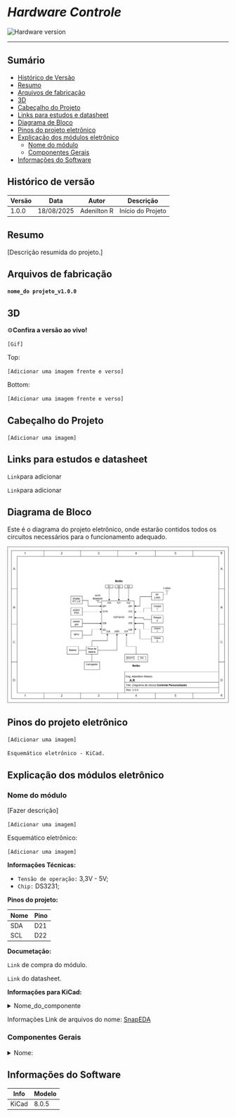 # _Hardware Controle_

![Hardware version](https://img.shields.io/badge/Hardware_version-1.0.0-blue)

---

## Sumário

- [Histórico de Versão](#histórico-de-versão)
- [Resumo](#resumo)
- [Arquivos de fabricação](#arquivos-de-fabricação)
- [3D](#3d)
- [Cabeçalho do Projeto](#cabeçalho-do-projeto)
- [Links para estudos e datasheet](#links-para-estudos-e-datasheet)
- [Diagrama de Bloco](#diagrama-de-bloco)
- [Pinos do projeto eletrônico](#pinos-do-projeto-eletrônico)
- [Explicação dos módulos eletrônico](#explicação-dos-módulos-eletrônico)
  - [Nome do módulo](#nome-do-módulo)
  - [Componentes Gerais](#componentes-gerais)
- [Informações do Software](#informações-do-software)

## Histórico de versão

| Versão | Data       | Autor        | Descrição            |
|--------|------------|--------------|----------------------|
| 1.0.0  | 18/08/2025 | Adenilton R  | Início do Projeto    |

## Resumo

[Descrição resumida do projeto.]

## Arquivos de fabricação

**`nome_do projeto_v1.0.0`**

## 3D

⚙️**Confira a versão ao vivo!**

`[Gif]`

Top:

`[Adicionar uma imagem frente e verso]`

Bottom:

`[Adicionar uma imagem frente e verso]`

## Cabeçalho do Projeto

`[Adicionar uma imagem]`

## Links para estudos e datasheet

`Link`para adicionar

`Link`para adicionar

## Diagrama de Bloco

Este é o diagrama do projeto eletrônico, onde estarão contidos todos os circuitos necessários para o funcionamento adequado.

![diagrama_v2.0.0.jpg](Docs/diagrama_v2.0.0.jpg)

## Pinos do projeto eletrônico

`[Adicionar uma imagem]`

`Esquemático eletrônico - KiCad.`

## Explicação dos módulos eletrônico

### Nome do módulo

[Fazer descrição]

`[Adicionar uma imagem]`

Esquemático eletrônico:

`[Adicionar uma imagem]`

**Informações Técnicas:**

- `Tensão de operação:` 3,3V - 5V;
- `Chip:` DS3231;

**Pinos do projeto:**

| Nome | Pino |
|------|------|
| SDA  | D21  |
| SCL  | D22  |

**Documetação:**

`Link` de compra do módulo.

`Link` do datasheet.

**Informações para KiCad:**
<details>
    <summary>Nome_do_componente</summary>
      
    Palavras-Chave:
    Reference:
    Value:
    Footprint:
    Datasheet:
    Description:
    Site:
    MPN:
    Notes:
    Manufacturer:
    MFR Part #:
    JLCPCB Part #:
    Package:
    Source:
    Assembly Type:
    CAD Model:
    ECCN:

</details>

Informações
Link de arquivos do nome:
[SnapEDA](https://www.snapeda.com/parts/SS34/Taiwan%20Semiconductor/view-part/?ref=search&t=ss34)

### Componentes Gerais

<details>
  <summary>Nome:</summary>

  **Informações Técnicas:**

  - `Tensão de operação:` 3,3V - 5V;
  - `Chip:` DS3231;

  **Documetação:**

  Compra do módulo.
  Compra BR.
  Datasheet.

  **Informações para KiCad:**

  <details>
    <summary>Nome:</summary>

    Palavras-Chave:
    Reference:
    Value:
    Footprint:
    Datasheet:
    Description:
    Site:
    MPN:
    Notes:
    Manufacturer:
    MFR Part #:
    JLCPCB Part #:
    Package:
    Source:
    Assembly Type:
    CAD Model:
    ECCN:

  </details>

  Informações
  Link de arquivos do nome:
  [SnapEDA](https://www.snapeda.com/parts/SS34/Taiwan%20Semiconductor/view-part/?ref=search&t=ss34)

</details>
    
## Informações do Software

| Info             | Modelo           |
|------------------|------------------|
| KiCad            | 8.0.5            |

